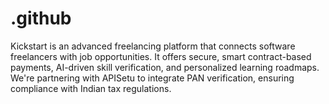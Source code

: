 # .github
Kickstart is an advanced freelancing platform that connects software freelancers with job opportunities. It offers secure, smart contract-based payments, AI-driven skill verification, and personalized learning roadmaps. We're partnering with APISetu to integrate PAN verification, ensuring compliance with Indian tax regulations.
